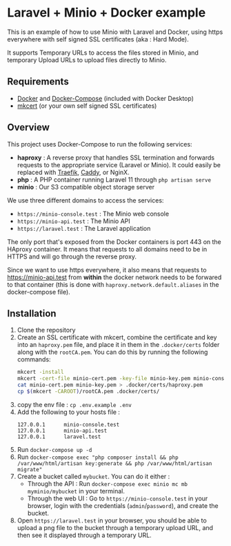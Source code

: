 # Laravel + Minio + Docker example

This is an example of how to use Minio with Laravel and Docker, using https everywhere with self signed SSL certificates (aka : Hard Mode).

It supports Temporary URLs to access the files stored in Minio, and temporary Upload URLs to upload files directly to Minio.

## Requirements
* [Docker](https://docs.docker.com/get-docker/) and [Docker-Compose](https://docs.docker.com/compose/install/) (included with Docker Desktop)
* [mkcert](https://github.com/FiloSottile/mkcert) (or your own self signed SSL certificates)

## Overview

This project uses Docker-Compose to run the following services:
  * **haproxy** : A reverse proxy that handles SSL termination and forwards requests to the appropriate service (Laravel or Minio). It could easily be replaced with [Traefik](https://github.com/traefik/traefik), [Caddy](https://github.com/caddyserver/caddy), or NginX.
  * **php** : A PHP container running Laravel 11 through `php artisan serve`
  * **minio** : Our S3 compatible object storage server

We use three different domains to access the services:
  * `https://minio-console.test` : The Minio web console
  * `https://minio-api.test` : The Minio API
  * `https://laravel.test` : The Laravel application

The only port that's exposed from the Docker containers is port 443 on the HAproxy container. It means that requests to all domains need to be in HTTPS and will go through the reverse proxy.

Since we want to use https everywhere, it also means that requests to https://minio-api.test from **within** the docker network needs to be forwared to that container (this is done with `haproxy.network.default.aliases` in the docker-compose file).


## Installation

1. Clone the repository
2. Create an SSL certificate with mkcert, combine the certificate and key into an `haproxy.pem` file, and place it in them in the `.docker/certs` folder along with the `rootCA.pem`. You can do this by running the following commands:
    ```bash
    mkcert -install
    mkcert -cert-file minio-cert.pem -key-file minio-key.pem minio-console.test minio-api.test laravel.test
    cat minio-cert.pem minio-key.pem > .docker/certs/haproxy.pem
    cp $(mkcert -CAROOT)/rootCA.pem .docker/certs/
    ```
3. copy the env file : `cp .env.example .env` 
4. Add the following to your hosts file :
    ```
    127.0.0.1      minio-console.test
    127.0.0.1      minio-api.test
    127.0.0.1      laravel.test
   ```
5. Run `docker-compose up -d`
6. Run `docker-compose exec "php composer install && php /var/www/html/artisan key:generate && php /var/www/html/artisan migrate"`
7. Create a bucket called `mybucket`. You can do it either : 
   * Through the API : Run `docker-compose exec minio mc mb myminio/mybucket` in your terminal.
   * Through the web UI : Go to `https://minio-console.test` in your browser, login with the credentials (`admin`/`password`), and create the bucket.
8. Open `https://laravel.test` in your browser, you should be able to upload a png file to the bucket through a temporary upload URL, and then see it displayed through a temporary URL.